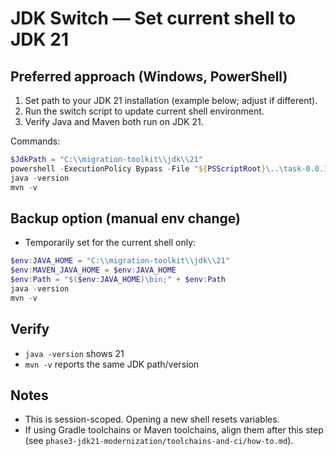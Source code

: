 # JDK Switch — Set current shell to JDK 21

## Preferred approach (Windows, PowerShell)
1. Set path to your JDK 21 installation (example below; adjust if different).
2. Run the switch script to update current shell environment.
3. Verify Java and Maven both run on JDK 21.

Commands:
```powershell
$JdkPath = "C:\\migration-toolkit\\jdk\\21"
powershell -ExecutionPolicy Bypass -File "${PSScriptRoot}\..\task-0.0.1-install-jdks\switch-jdk.ps1" -JdkPath $JdkPath
java -version
mvn -v
```

## Backup option (manual env change)
- Temporarily set for the current shell only:
```powershell
$env:JAVA_HOME = "C:\\migration-toolkit\\jdk\\21"
$env:MAVEN_JAVA_HOME = $env:JAVA_HOME
$env:Path = "$($env:JAVA_HOME)\bin;" + $env:Path
java -version
mvn -v
```

## Verify
- `java -version` shows 21
- `mvn -v` reports the same JDK path/version

## Notes
- This is session-scoped. Opening a new shell resets variables.
- If using Gradle toolchains or Maven toolchains, align them after this step (see `phase3-jdk21-modernization/toolchains-and-ci/how-to.md`).
